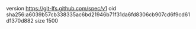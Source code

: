 version https://git-lfs.github.com/spec/v1
oid sha256:a6039b57cb338335ac6bd21946b71f31da6fd8306cb907cd6f9cd61d1370d882
size 1500
